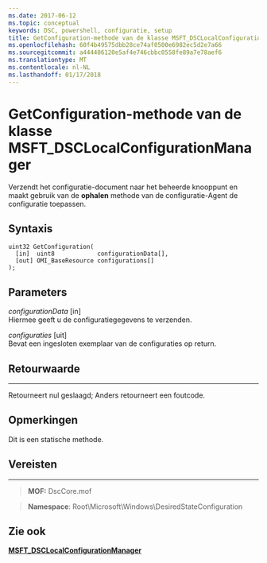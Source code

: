 ```yaml
---
ms.date: 2017-06-12
ms.topic: conceptual
keywords: DSC, powershell, configuratie, setup
title: GetConfiguration-methode van de klasse MSFT_DSCLocalConfigurationManager
ms.openlocfilehash: 60f4b49575dbb28ce74af0500e6982ec5d2e7a66
ms.sourcegitcommit: a444406120e5af4e746cbbc0558fe89a7e78aef6
ms.translationtype: MT
ms.contentlocale: nl-NL
ms.lasthandoff: 01/17/2018
---
```

# <a name="getconfiguration-method-of-the-msftdsclocalconfigurationmanager-class"></a>GetConfiguration-methode van de klasse MSFT_DSCLocalConfigurationManager

Verzendt het configuratie-document naar het beheerde knooppunt en maakt gebruik van de **ophalen** methode van de configuratie-Agent de configuratie toepassen.

<a name="syntax"></a>Syntaxis
------

```mof
uint32 GetConfiguration(
  [in]  uint8            configurationData[],
  [out] OMI_BaseResource configurations[]
);
```

<a name="parameters"></a>Parameters
----------

*configurationData* \[in\]  
Hiermee geeft u de configuratiegegevens te verzenden.

*configuraties* \[uit\]  
Bevat een ingesloten exemplaar van de configuraties op return.

## <a name="return-value"></a>Retourwaarde
------------

Retourneert nul geslaagd; Anders retourneert een foutcode.

## <a name="remarks"></a>Opmerkingen

Dit is een statische methode.

## <a name="requirements"></a>Vereisten
------------
>**MOF:** DscCore.mof

>**Namespace**: Root\Microsoft\Windows\DesiredStateConfiguration


## <a name="see-also"></a>Zie ook


[**MSFT_DSCLocalConfigurationManager**](msft-dsclocalconfigurationmanager.md)
 

 



